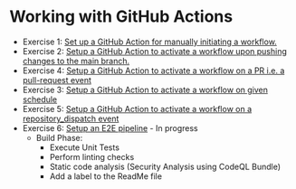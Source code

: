 # Working with GitHub Actions

* Exercise 1: [Set up a GitHub Action for manually initiating a workflow.](practice-exercise-1.md)
* Exercise 2: [Setup a GitHub Action to activate a workflow upon pushing changes to the main branch.](practice-exercise-2.md)
* Exercise 4: [Setup a GitHub Action to activate a workflow on a PR i.e. a pull-request event](practice-exercise-3.md)
* Exercise 3: [Setup a GitHub Action to activate a workflow on given schedule](practice-exercise-4.md)
* Exercise 5: [Setup a GitHub Action to activate a workflow on a repository_dispatch event](practice-exercise-5.md)
* Exercise 6: [Setup an E2E pipeline]()  - In progress
  - Build Phase:
    - Execute Unit Tests
    - Perform linting checks
    - Static code analysis (Security Analysis using CodeQL Bundle)
    - Add a label to the ReadMe file
    






